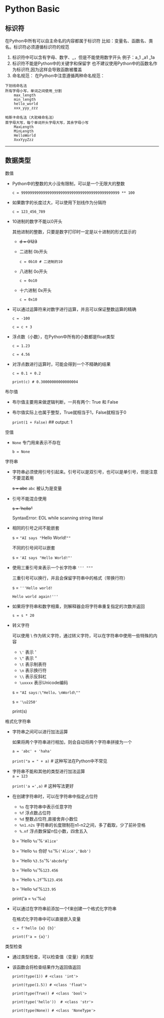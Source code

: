 # Python Basic

## 标识符

在Python中所有可以自主命名的内容都属于标识符
比如：变量名、函数名、类名。标识符必须遵循标识符的规范

  1. 标识符中可以含有字母、数字、_，但是不能使用数字开头
      例子：a_1 _a1 _1a
  2. 标识符不能是Python中的关键字和保留字
      也不建议使用Python中的函数名作为标识符,因为这样会导致函数被覆盖
  3. 命名规范：
      在Python中注意遵循两种命名规范：

    下划线命名法
    所有字母小写，单词之间使用_分割
        max_length 
        min_length 
        hello_world 
        xxx_yyy_zzz

    帕斯卡命名法（大驼峰命名法）  
    首字母大写，每个单词开头字母大写，其余字母小写
        MaxLength 
        MinLength 
        HelloWorld 
        XxxYyyZzz  

---

## 数据类型   

数值

- Python中的整数的大小没有限制，可以是一个无限大的整数

    `c = 999999999999999999999999999999999999999999999 ** 100`

- 如果数字的长度过大，可以使用下划线作为分隔符

    `c = 123_456_789`

- 10进制的数字不能以0开头

    其他进制的整数，只要是数字打印时一定是以十进制的形式显示的
    - ~~d = 0123~~
    - 二进制 0b开头

        `c = 0b10 # 二进制的10`
    - 八进制 0o开头

        `c = 0o10`
    - 十六进制 0x开头

        `c = 0x10`

- 可以通过运算符来对数字进行运算，并且可以保证整数运算的精确

    `c = -100`

    `c = c + 3`

- 浮点数（小数），在Python中所有的小数都是float类型

    `c = 1.23`

    `c = 4.56`

- 对浮点数进行运算时，可能会得到一个不精确的结果

    `c = 0.1 + 0.2`

    `print(c) # 0.30000000000000004`

布尔值

- 布尔值主要用来做逻辑判断，一共有两个: True 和 False

- 布尔值实际上也属于整型，True就相当于1，False就相当于0

    `print(1 + False)` ## output: 1

空值
- `None` 专门用来表示不存在

    `b = None`

字符串

-  字符串必须使用引号引起来。引号可以是双引号，也可以是单引号，但是注意不要混着用

    ~~s = abc~~ `abc` 被认为是变量  

-  引号不能混合使用

    ~~s = 'hello"~~

    SyntaxError: EOL while scanning string literal

- 相同的引号之间不能嵌套

    s = `"AI says "`Hello World!`""`

    不同的引号间可以嵌套

    s = `'AI says "Hello World!"'`

- 使用三重引号来表示一个长字符串 `''' """`

    三重引号可以换行，并且会保留字符串中的格式（带换行符）

    s = `'''Hello world!`

    `Hello world again!'''`

- 如果将字符串和数字相乘，则解释器会将字符串重复指定的次数并返回

    `s = s * 20`

- 转义字符

    可以使用 \ 作为转义字符，通过转义字符，可以在字符串中使用一些特殊的内容

    - `\'` 表示 '
    - `\"` 表示 "
    - `\t` 表示制表符
    - `\n` 表示换行符
    - `\\` 表示反斜杠
    - `\uxxxx` 表示Unicode编码

    s = `"AI says:\"Hello，\nWorld\""`

    s = `'\u2250'`

    print(s)

格式化字符串

- 字符串之间可以进行加法运算

    如果将两个字符串进行相加，则会自动将两个字符串拼接为一个

    `a = 'abc' + 'haha'`

    `print("a = " + a)` # 这种写法在Python中不常见

- 字符串不能和其他的类型进行加法运算    
    `a = 123`

    `print('a =',a)`    # 这种写法更好

- 在创建字符串时，可以在字符串中指定占位符
    - `%s` 在字符串中表示任意字符
    - `%f` 浮点数占位符
    - `%d` 整数占位符,直接舍弃小数位
    - `%n1.n2s` 字符串的长度限制在n1-n2之间，多了截取，少了前补空格
    - `%.nf` 浮点数保留n位小数，四舍五入

    b = 'Hello `%s`'%`'Alice'`

    b = 'Hello `%s` 你好 `%s`'%`('Alice','Bob')`

    b = 'Hello `%3.5s`'%`'abcdefg'` 

    b = 'Hello `%s`'%`123.456`

    b = 'Hello `%.2f`'%`123.456`

    b = 'Hello `%d`'%`123.95`

    print('a = `%s`'%`a`)

- 可以通过在字符串前添加一个f来创建一个格式化字符串

    在格式化字符串中可以直接嵌入变量

    `c = f'hello {a} {b}'`

    `print(f'a = {a}')`

类型检查

- 通过类型检查，可以检查值（变量）的类型

- 该函数会将检查结果作为返回值返回

    `print(type(1)) # <class 'int'>`

    `print(type(1.5)) # <class 'float'>`

    `print(type(True)) # <class 'bool'>`

    `print(type('hello'))  # <class 'str'>`

    `print(type(None)) # <class 'NoneType'>`
